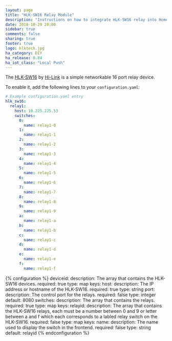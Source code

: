 ```yaml
---
layout: page
title: "HLK-SW16 Relay Module"
description: "Instructions on how to integrate HLK-SW16 relay into Home Assistant."
date: 2018-10-29 20:00
sidebar: true
comments: false
sharing: true
footer: true
logo: hlktech.jpg
ha_category: DIY
ha_release: 0.84
ha_iot_class: "Local Push"
---
```


The [HLK-SW16](http://www.hlktech.net/product_detail.php?ProId=48) by [Hi-Link](http://www.hlktech.net/) is a simple networkable 16 port relay device.

To enable it, add the following lines to your `configuration.yaml`:

```yaml
# Example configuration.yaml entry
hlk_sw16:
  relay1:
    host: 10.225.225.53
    switches:
      0:
        name: relay1-0
      1:
        name: relay1-1
      2:
        name: relay1-2
      3:
        name: relay1-3
      4:
        name: relay1-4
      5:
        name: relay1-5
      6:
        name: relay1-6
      7:
        name: relay1-7
      8:
        name: relay1-8
      9:
        name: relay1-9
      a:
        name: relay1-a
      b:
        name: relay1-b
      c:
        name: relay1-c
      d:
        name: relay1-d
      e:
        name: relay1-e
      f:
        name: relay1-f
```

{% configuration %}
deviceid:
  description: The array that contains the HLK-SW16 devices.
  required: true
  type: map
  keys:
    host:
      description: The IP address or hostname of the HLK-SW16.
      required: true
      type: string
    port:
      description: The control port for the relays.
      required: false
      type: integer
      default: 8080
    switches:
      description: The array that contains the relays.
      required: true
      type: map
      keys:
        relayid:
          description: The array that contains the HLK-SW16 relays, each must be a number between 0 and 9 or letter between a and f which each corresponds to a labled relay switch on the HLK-SW16.
          required: false
          type: map
          keys:
            name:
              description: The name used to display the switch in the frontend.
              required: false
              type: string
              default: relayid
{% endconfiguration %}

